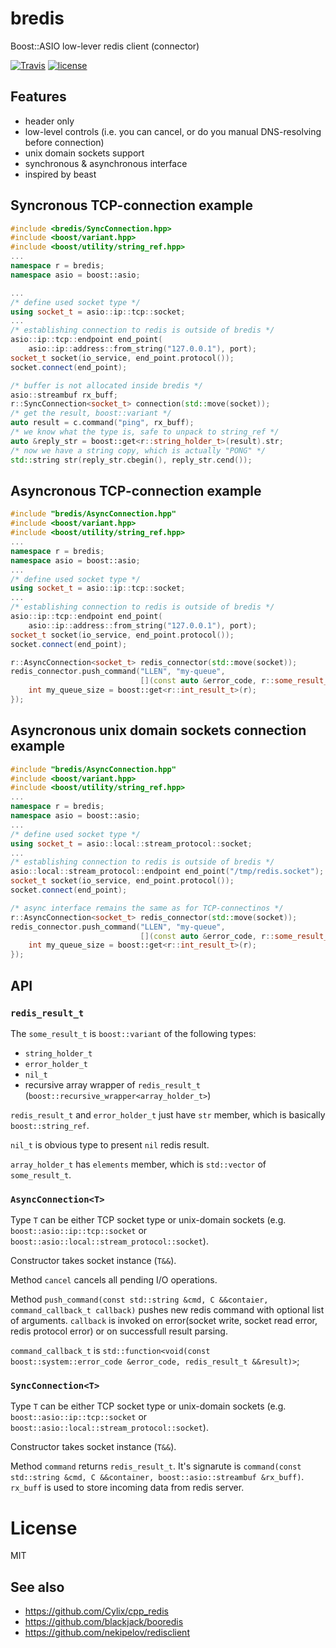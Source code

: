 # bredis
Boost::ASIO low-lever redis client (connector)

[![Travis](https://img.shields.io/travis/basiliscos/cpp-bredis.svg)]()
[![license](https://img.shields.io/github/license/basiliscos/cpp-bredis.svg)]()

## Features

- header only
- low-level controls (i.e. you can cancel, or do you manual DNS-resolving before connection)
- unix domain sockets support
- synchronous & asynchronous interface
- inspired by beast

## Syncronous TCP-connection example

```cpp
#include <bredis/SyncConnection.hpp>
#include <boost/variant.hpp>
#include <boost/utility/string_ref.hpp>
...
namespace r = bredis;
namespace asio = boost::asio;

...
/* define used socket type */
using socket_t = asio::ip::tcp::socket;
...
/* establishing connection to redis is outside of bredis */
asio::ip::tcp::endpoint end_point(
    asio::ip::address::from_string("127.0.0.1"), port);
socket_t socket(io_service, end_point.protocol());
socket.connect(end_point);

/* buffer is not allocated inside bredis */ 
asio::streambuf rx_buff;
r::SyncConnection<socket_t> connection(std::move(socket));
/* get the result, boost::variant */ 
auto result = c.command("ping", rx_buff);
/* we know what the type is, safe to unpack to string_ref */
auto &reply_str = boost::get<r::string_holder_t>(result).str;
/* now we have a string copy, which is actually "PONG" */
std::string str(reply_str.cbegin(), reply_str.cend());
```

## Asyncronous TCP-connection example
```cpp
#include "bredis/AsyncConnection.hpp"
#include <boost/variant.hpp>
#include <boost/utility/string_ref.hpp>
...
namespace r = bredis;
namespace asio = boost::asio;
...
/* define used socket type */
using socket_t = asio::ip::tcp::socket;
...
/* establishing connection to redis is outside of bredis */
asio::ip::tcp::endpoint end_point(
    asio::ip::address::from_string("127.0.0.1"), port);
socket_t socket(io_service, end_point.protocol());
socket.connect(end_point);

r::AsyncConnection<socket_t> redis_connector(std::move(socket));
redis_connector.push_command("LLEN", "my-queue", 
                             [](const auto &error_code, r::some_result_t &&r) {
    int my_queue_size = boost::get<r::int_result_t>(r);
});

```

## Asyncronous unix domain sockets connection example
```cpp
#include "bredis/AsyncConnection.hpp"
#include <boost/variant.hpp>
#include <boost/utility/string_ref.hpp>
...
namespace r = bredis;
namespace asio = boost::asio;
...
/* define used socket type */
using socket_t = asio::local::stream_protocol::socket;
...
/* establishing connection to redis is outside of bredis */
asio::local::stream_protocol::endpoint end_point("/tmp/redis.socket");
socket_t socket(io_service, end_point.protocol());
socket.connect(end_point);

/* async interface remains the same as for TCP-connectinos */
r::AsyncConnection<socket_t> redis_connector(std::move(socket));
redis_connector.push_command("LLEN", "my-queue", 
                             [](const auto &error_code, r::some_result_t &&r) {
    int my_queue_size = boost::get<r::int_result_t>(r);
});
```

## API

### `redis_result_t`

The `some_result_t` is `boost::variant` of the following types: 
- `string_holder_t`
- `error_holder_t`
- `nil_t`
- recursive array wrapper of `redis_result_t` (`boost::recursive_wrapper<array_holder_t>`)

`redis_result_t` and `error_holder_t` just have `str` member, which is basically `boost::string_ref`.

`nil_t` is obvious type to present `nil` redis result. 

`array_holder_t` has `elements` member, which is `std::vector` of `some_result_t`.

### `AsyncConnection<T>`

Type `T` can be either TCP socket type or unix-domain sockets (e.g. `boost::asio::ip::tcp::socket` or `boost::asio::local::stream_protocol::socket`). 

Constructor takes socket instance (`T&&`).

Method `cancel` cancels all pending I/O operations.

Method `push_command(const std::string &cmd, C &&contaier, command_callback_t callback)` pushes new redis command with optional list of arguments. `callback` is invoked on error(socket write, socket read error, redis protocol error) or on successfull result parsing. 

`command_callback_t` is `std::function<void(const boost::system::error_code &error_code, redis_result_t &&result)>`;

### `SyncConnection<T>`

Type `T` can be either TCP socket type or unix-domain sockets (e.g. `boost::asio::ip::tcp::socket` or `boost::asio::local::stream_protocol::socket`). 

Constructor takes socket instance (`T&&`).

Method `command` returns `redis_result_t`. It's signarute is `command(const std::string &cmd, C &&container, boost::asio::streambuf &rx_buff)`. `rx_buff` is used to store incoming data from redis server.

# License 

MIT

## See also
- https://github.com/Cylix/cpp_redis
- https://github.com/blackjack/booredis
- https://github.com/nekipelov/redisclient
